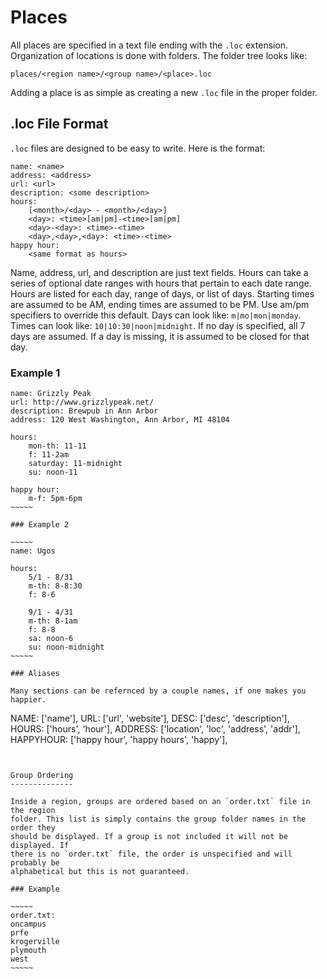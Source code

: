 Places
======

All places are specified in a text file ending with the `.loc` extension. 
Organization of locations is done with folders. The folder tree looks like:

	places/<region name>/<group name>/<place>.loc

Adding a place is as simple as creating a new `.loc` file in the proper folder.


.loc File Format
----------------

`.loc` files are designed to be easy to write. Here is the format:

~~~~~~~~~~~~~~~~~~~
name: <name>
address: <address>
url: <url>
description: <some description>
hours:
	[<month>/<day> - <month>/<day>]
	<day>: <time>[am|pm]-<time>[am|pm]
	<day>-<day>: <time>-<time>
	<day>,<day>,<day>: <time>-<time>
happy hour:
	<same format as hours>
~~~~~~~~~~~~~~~~~~~~

Name, address, url, and description are just text fields. Hours can take a
series of optional date ranges with hours that pertain to each date range. Hours
are listed for each day, range of days, or list of days. Starting times are
assumed to be AM, ending times are assumed to be PM. Use am/pm specifiers to
override this default. Days can look like: `m|mo|mon|monday`. Times can look
like: `10|10:30|noon|midnight`. If no day is specified, all 7 days are assumed.
If a day is missing, it is assumed to be closed for that day.

### Example 1

~~~~~~
name: Grizzly Peak
url: http://www.grizzlypeak.net/
description: Brewpub in Ann Arbor
address: 120 West Washington, Ann Arbor, MI 48104

hours:
	mon-th: 11-11
	f: 11-2am
	saturday: 11-midnight
	su: noon-11

happy hour:
	m-f: 5pm-6pm
~~~~~

### Example 2

~~~~~
name: Ugos

hours:
	5/1 - 8/31
	m-th: 8-8:30
	f: 8-6

	9/1 - 4/31
	m-th: 8-1am
	f: 8-8
	sa: noon-6
	su: noon-midnight
~~~~~

### Aliases

Many sections can be refernced by a couple names, if one makes you happier.

~~~~~~~
NAME:      ['name'],
URL:       ['url', 'website'],
DESC:      ['desc', 'description'],
HOURS:     ['hours', 'hour'],
ADDRESS:   ['location', 'loc', 'address', 'addr'],
HAPPYHOUR: ['happy hour', 'happy hours', 'happy'],
~~~~~~~


Group Ordering
--------------

Inside a region, groups are ordered based on an `order.txt` file in the region
folder. This list is simply contains the group folder names in the order they
should be displayed. If a group is not included it will not be displayed. If
there is no `order.txt` file, the order is unspecified and will probably be
alphabetical but this is not guaranteed.

### Example

~~~~~
order.txt:
oncampus
prfe
krogerville
plymouth
west
~~~~~





